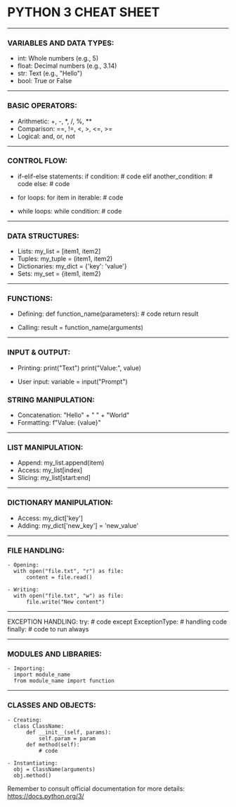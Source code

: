 # PYTHON 3 CHEAT SHEET

---
### VARIABLES AND DATA TYPES:
   - int: Whole numbers (e.g., 5)
   - float: Decimal numbers (e.g., 3.14)
   - str: Text (e.g., "Hello")
   - bool: True or False

---
### BASIC OPERATORS:
   - Arithmetic: +, -, *, /, %, **
   - Comparison: ==, !=, <, >, <=, >=
   - Logical: and, or, not

---
### CONTROL FLOW:
   - if-elif-else statements:
     if condition:
         # code
     elif another_condition:
         # code
     else:
         # code

   - for loops:
     for item in iterable:
         # code

   - while loops:
     while condition:
         # code

---
### DATA STRUCTURES:
   - Lists: my_list = [item1, item2]
   - Tuples: my_tuple = (item1, item2)
   - Dictionaries: my_dict = {'key': 'value'}
   - Sets: my_set = {item1, item2}

---
### FUNCTIONS:
   - Defining:
     def function_name(parameters):
         # code
         return result

   - Calling:
     result = function_name(arguments)

---
### INPUT & OUTPUT:
   - Printing:
     print("Text")
     print("Value:", value)

   - User input:
     variable = input("Prompt")

### STRING MANIPULATION:
   - Concatenation: "Hello" + " " + "World"
   - Formatting: f"Value: {value}"

---
### LIST MANIPULATION:
   - Append: my_list.append(item)
   - Access: my_list[index]
   - Slicing: my_list[start:end]

---
### DICTIONARY MANIPULATION:
   - Access: my_dict['key']
   - Adding: my_dict['new_key'] = 'new_value'

---
### FILE HANDLING:
    - Opening:
      with open("file.txt", "r") as file:
          content = file.read()

    - Writing:
      with open("file.txt", "w") as file:
          file.write("New content")

---
EXCEPTION HANDLING:
    try:
        # code
    except ExceptionType:
        # handling code
    finally:
        # code to run always

---
### MODULES AND LIBRARIES:
    - Importing:
      import module_name
      from module_name import function

---
### CLASSES AND OBJECTS:
    - Creating:
      class ClassName:
          def __init__(self, params):
              self.param = param
          def method(self):
              # code

    - Instantiating:
      obj = ClassName(arguments)
      obj.method()

Remember to consult official documentation for more details: https://docs.python.org/3/
